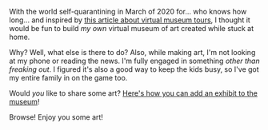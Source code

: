 With the world self-quarantining in March of 2020 for... who knows how long... and inspired by [this article about virtual museum tours](https://www.travelandleisure.com/attractions/museums-galleries/museums-with-virtual-tours), I thought it would be fun to build *my own* virtual museum of art created while stuck at home.

Why?  Well, what else is there to do?  Also, while making art, I'm not looking at my phone or reading the news.  I'm fully engaged in something *other than freaking out*.  I figured it's also a good way to keep the kids busy, so I've got my entire family in on the game too.

Would *you* like to share some art?  [Here's how you can add an exhibit to the museum](/share)!

Browse! Enjoy you some art!
